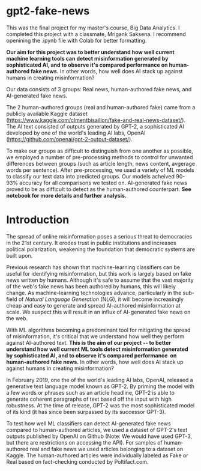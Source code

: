 # gpt2-fake-news
This was the final project for my master's course, Big Data Analytics. I completed this project with a classmate, Mrigank Saksena. I recommend openining the .ipynb file with Colab for better formatting.

**Our aim for this project was to better understand how well current machine learning tools can detect misinformation generated by sophisticated AI, and to observe it's compared performance on human-authored fake news.** In other words, how well does AI stack up against humans in creating misinformation?

Our data consists of 3 groups: Real news, human-authored fake news, and AI-generated fake news.

The 2 human-authored groups (real and human-authored fake) came from a publicly available Kaggle dataset (https://www.kaggle.com/clmentbisaillon/fake-and-real-news-dataset/). The AI text consisted of outputs generated by GPT-2, a sophisticated AI developed by one of the world's leading AI labs, OpenAI (https://github.com/openai/gpt-2-output-dataset/).

To make our groups as difficult to distinguish from one another as possible, we employed a number of pre-processing methods to control for unwanted differences between groups (such as article length, news content, avgerage words per sentence). After pre-processing, we used a variety of ML models to classify our text data into predicted groups. Our models acheived 90-93% accuracy for all comparisons we tested on. AI-generated fake news proved to be as difficult to detect as the human-authored counterpart. **See notebook for more details and further analysis.**


# **Introduction**

The spread of online misinformation poses a serious threat to democracies in the 21st century. It erodes trust in public institutions and increases political polarization, weakening the foundation that democratic systems are built upon.

Previous research has shown that machine-learning classifiers can be useful for identifying misinformation, but this work is largely based on fake news written by humans. Although it's safe to assume that the vast majority of the web's fake news has been authored by humans, this will likely change. As machine-learning technologies advance, particularly in the sub-field of *Natural Language Generation* (NLG), it will become increasingly cheap and easy to generate and spread AI-authored misinformation at scale. We suspect this will result in an influx of AI-generated fake news on the web. 

With ML algorithms becoming a predominant tool for mitigating the spread of misinformation, it's critical that we understand how well they perform against AI-authored text. **This is the aim of our project -- to better understand how well current ML tools detect misinformation generated by sophisticated AI, and to observe it's compared performance  on human-authored fake news.** In other words, how well does AI stack up against humans in creating misinformation?

In February 2019, one the of the world's leading AI labs, OpenAI, released a generative text language model known as GPT-2. By priming the model with a few words or phrases such as an article headline, GPT-2 is able to generate coherent paragraphs of text based off the input with high robustness. At the time of release, GPT-2 was the most sophisticated model of its kind (it has since been surpassed by its successor GPT-3).  

To test how well ML classifiers can detect AI-generated fake news compared to human-authored articles, we used a dataset of GPT-2's text outputs published by OpenAI on Github (Note: We would have used GPT-3, but there are restrictions on accessing the API). For samples of human-authored real and fake news we used articles belonging to a dataset on Kaggle. The human-authored articles were individually labeled as Fake or Real based on fact-checking conducted by Poltifact.com.

